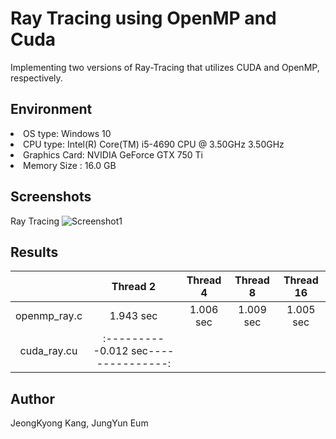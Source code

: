 # Ray Tracing using OpenMP and Cuda
 Implementing two versions of Ray-Tracing that utilizes CUDA and OpenMP, respectively. 
 
 
 ## Environment
 <li>OS type: Windows 10</li>
 <li>CPU type: Intel(R) Core(TM) i5-4690 CPU @ 3.50GHz 3.50GHz</li>
 <li>Graphics Card: NVIDIA GeForce GTX 750 Ti</li>
 <li>Memory Size : 16.0 GB</li>
 
 ## Screenshots
 Ray Tracing
 ![Screenshot1](https://github.com/jeongkyeong/ray-tracing-OpenMP-and-Cuda/blob/master/Screenshot.png)
 
 ## Results
 
 |             |Thread 2|Thread 4|Thread 8|Thread 16|
 |:-----------:|:------:|:------:|:------:|:-------:|
 |openmp_ray.c |1.943 sec|1.006 sec|1.009 sec|1.005 sec|
 |cuda_ray.cu  |:----------0.012 sec---------------:|

 ## Author
 JeongKyong Kang, JungYun Eum

